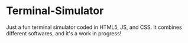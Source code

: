 # Terminal-Simulator
Just a fun terminal simulator coded in HTML5, JS, and CSS. It combines different softwares, and it's a work in progress!
